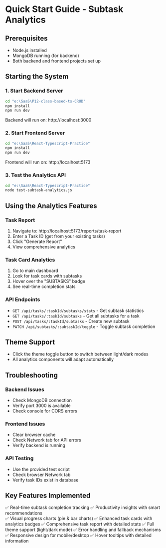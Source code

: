 # Quick Start Guide - Subtask Analytics

## Prerequisites
- Node.js installed
- MongoDB running (for backend)
- Both backend and frontend projects set up

## Starting the System

### 1. Start Backend Server
```bash
cd "e:\SaaS\P12-class-based-ts-CRUD"
npm install
npm run dev
```
Backend will run on: http://localhost:3000

### 2. Start Frontend Server
```bash
cd "e:\SaaS\React-Typescript-Practice"
npm install
npm run dev
```
Frontend will run on: http://localhost:5173

### 3. Test the Analytics API
```bash
cd "e:\SaaS\React-Typescript-Practice"
node test-subtask-analytics.js
```

## Using the Analytics Features

### Task Report
1. Navigate to: http://localhost:5173/reports/task-report
2. Enter a Task ID (get from your existing tasks)
3. Click "Generate Report"
4. View comprehensive analytics

### Task Card Analytics
1. Go to main dashboard
2. Look for task cards with subtasks
3. Hover over the "SUBTASKS" badge
4. See real-time completion stats

### API Endpoints
- `GET /api/tasks/:taskId/subtasks/stats` - Get subtask statistics
- `GET /api/tasks/:taskId/subtasks` - Get all subtasks for a task
- `POST /api/tasks/:taskId/subtasks` - Create new subtask
- `PATCH /api/subtasks/:subtaskId/toggle` - Toggle subtask completion

## Theme Support
- Click the theme toggle button to switch between light/dark modes
- All analytics components will adapt automatically

## Troubleshooting

### Backend Issues
- Check MongoDB connection
- Verify port 3000 is available
- Check console for CORS errors

### Frontend Issues
- Clear browser cache
- Check Network tab for API errors
- Verify backend is running

### API Testing
- Use the provided test script
- Check browser Network tab
- Verify task IDs exist in database

## Key Features Implemented

✅ Real-time subtask completion tracking
✅ Productivity insights with smart recommendations  
✅ Visual progress charts (pie & bar charts)
✅ Enhanced task cards with analytics badges
✅ Comprehensive task report with detailed stats
✅ Full theme support (light/dark mode)
✅ Error handling and fallback mechanisms
✅ Responsive design for mobile/desktop
✅ Hover tooltips with detailed information
